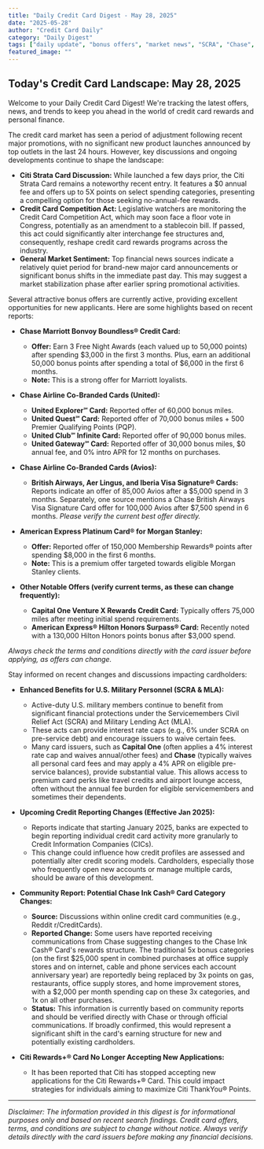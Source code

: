 ```yaml
---
title: "Daily Credit Card Digest - May 28, 2025"
date: "2025-05-28"
author: "Credit Card Daily"
category: "Daily Digest"
tags: ["daily update", "bonus offers", "market news", "SCRA", "Chase", "Citi", "Amex", "legislation"]
featured_image: ""
---
```


## Today's Credit Card Landscape: May 28, 2025

Welcome to your Daily Credit Card Digest! We're tracking the latest offers, news, and trends to keep you ahead in the world of credit card rewards and personal finance.


The credit card market has seen a period of adjustment following recent major promotions, with no significant new product launches announced by top outlets in the last 24 hours. However, key discussions and ongoing developments continue to shape the landscape:

*   **Citi Strata Card Discussion:** While launched a few days prior, the Citi Strata Card remains a noteworthy recent entry. It features a $0 annual fee and offers up to 5X points on select spending categories, presenting a compelling option for those seeking no-annual-fee rewards.
*   **Credit Card Competition Act:** Legislative watchers are monitoring the Credit Card Competition Act, which may soon face a floor vote in Congress, potentially as an amendment to a stablecoin bill. If passed, this act could significantly alter interchange fee structures and, consequently, reshape credit card rewards programs across the industry.
*   **General Market Sentiment:** Top financial news sources indicate a relatively quiet period for brand-new major card announcements or significant bonus shifts in the immediate past day. This may suggest a market stabilization phase after earlier spring promotional activities.


Several attractive bonus offers are currently active, providing excellent opportunities for new applicants. Here are some highlights based on recent reports:

*   **Chase Marriott Bonvoy Boundless® Credit Card:**
    *   **Offer:** Earn 3 Free Night Awards (each valued up to 50,000 points) after spending $3,000 in the first 3 months. Plus, earn an additional 50,000 bonus points after spending a total of $6,000 in the first 6 months.
    *   **Note:** This is a strong offer for Marriott loyalists.

*   **Chase Airline Co-Branded Cards (United):**
    *   **United Explorer℠ Card:** Reported offer of 60,000 bonus miles.
    *   **United Quest℠ Card:** Reported offer of 70,000 bonus miles + 500 Premier Qualifying Points (PQP).
    *   **United Club℠ Infinite Card:** Reported offer of 90,000 bonus miles.
    *   **United Gateway℠ Card:** Reported offer of 30,000 bonus miles, $0 annual fee, and 0% intro APR for 12 months on purchases.

*   **Chase Airline Co-Branded Cards (Avios):**
    *   **British Airways, Aer Lingus, and Iberia Visa Signature® Cards:** Reports indicate an offer of 85,000 Avios after a $5,000 spend in 3 months. Separately, one source mentions a Chase British Airways Visa Signature Card offer for 100,000 Avios after $7,500 spend in 6 months. *Please verify the current best offer directly.*

*   **American Express Platinum Card® for Morgan Stanley:**
    *   **Offer:** Reported offer of 150,000 Membership Rewards® points after spending $8,000 in the first 6 months.
    *   **Note:** This is a premium offer targeted towards eligible Morgan Stanley clients.

*   **Other Notable Offers (verify current terms, as these can change frequently):**
    *   **Capital One Venture X Rewards Credit Card:** Typically offers 75,000 miles after meeting initial spend requirements.
    *   **American Express® Hilton Honors Surpass® Card:** Recently noted with a 130,000 Hilton Honors points bonus after $3,000 spend.

*Always check the terms and conditions directly with the card issuer before applying, as offers can change.*


Stay informed on recent changes and discussions impacting cardholders:

*   **Enhanced Benefits for U.S. Military Personnel (SCRA & MLA):**
    *   Active-duty U.S. military members continue to benefit from significant financial protections under the Servicemembers Civil Relief Act (SCRA) and Military Lending Act (MLA).
    *   These acts can provide interest rate caps (e.g., 6% under SCRA on pre-service debt) and encourage issuers to waive certain fees.
    *   Many card issuers, such as **Capital One** (often applies a 4% interest rate cap and waives annual/other fees) and **Chase** (typically waives all personal card fees and may apply a 4% APR on eligible pre-service balances), provide substantial value. This allows access to premium card perks like travel credits and airport lounge access, often without the annual fee burden for eligible servicemembers and sometimes their dependents.

*   **Upcoming Credit Reporting Changes (Effective Jan 2025):**
    *   Reports indicate that starting January 2025, banks are expected to begin reporting individual credit card activity more granularly to Credit Information Companies (CICs).
    *   This change could influence how credit profiles are assessed and potentially alter credit scoring models. Cardholders, especially those who frequently open new accounts or manage multiple cards, should be aware of this development.

*   **Community Report: Potential Chase Ink Cash® Card Category Changes:**
    *   **Source:** Discussions within online credit card communities (e.g., Reddit r/CreditCards).
    *   **Reported Change:** Some users have reported receiving communications from Chase suggesting changes to the Chase Ink Cash® Card's rewards structure. The traditional 5x bonus categories (on the first $25,000 spent in combined purchases at office supply stores and on internet, cable and phone services each account anniversary year) are reportedly being replaced by 3x points on gas, restaurants, office supply stores, and home improvement stores, with a $2,000 per month spending cap on these 3x categories, and 1x on all other purchases.
    *   **Status:** This information is currently based on community reports and should be verified directly with Chase or through official communications. If broadly confirmed, this would represent a significant shift in the card's earning structure for new and potentially existing cardholders.

*   **Citi Rewards+® Card No Longer Accepting New Applications:**
    *   It has been reported that Citi has stopped accepting new applications for the Citi Rewards+® Card. This could impact strategies for individuals aiming to maximize Citi ThankYou® Points.

---

*Disclaimer: The information provided in this digest is for informational purposes only and based on recent search findings. Credit card offers, terms, and conditions are subject to change without notice. Always verify details directly with the card issuers before making any financial decisions.*
